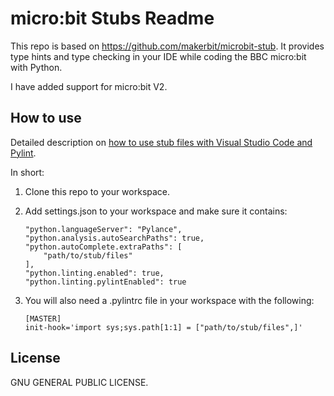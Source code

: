 # micro:bit Stubs Readme

This repo is based on https://github.com/makerbit/microbit-stub. It provides type hints and type checking in your IDE while coding the BBC micro:bit with Python.

I have added support for micro:bit V2.

## How to use

Detailed description on [how to use stub files with Visual Studio Code and Pylint](https://github.com/Josverl/micropython-stubber#3---vscode-and-pylint-configuration).

In short:

1. Clone this repo to your workspace.

2. Add settings.json to your workspace and make sure it contains:

    ```
    "python.languageServer": "Pylance",
    "python.analysis.autoSearchPaths": true,
    "python.autoComplete.extraPaths": [
        "path/to/stub/files"
    ],
    "python.linting.enabled": true,
    "python.linting.pylintEnabled": true
    ```

3. You will also need a .pylintrc file in your workspace with the following:

    ```
    [MASTER]
    init-hook='import sys;sys.path[1:1] = ["path/to/stub/files",]'
    ```

## License

GNU GENERAL PUBLIC LICENSE.
